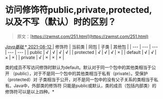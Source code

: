 <!--yml
category: 未分类
date: 0001-01-01 00:00:00
--->

# 访问修饰符public,private,protected,以及不写（默认）时的区别？

> 原文：[https://zwmst.com/251.html](https://zwmst.com/251.html)

   [ *Java基础* ](https://zwmst.com/java%e5%9f%ba%e7%a1%80)*[ <time datetime="2021-08-12T16:53:40+08:00"> 2021-08-12 </time> ](https://zwmst.com/251.html)  | 修饰符 | 当前类 | 同包 | 子类 | 其他包 |
| --- | --- | --- | --- | --- |
| public | √ | √ | √ | √ |
| protected | √ | √ | √ | × |
| default | √ | √ | × | × |
| private | √ | × | × | × |

类的成员不写访问修饰时默认为default。默认对于同一个包中的其他类相当于公开 （public），对于不是同一个包中的其他类相当于私有（private）。受保护（protected）对 子类相当于公开，对不是同一包中的没有父子关系的类相当于私有。Java中，外部类的修饰符 只能是public或默认，类的成员（包括内部类）的修饰符可以是以上四种。*